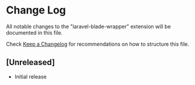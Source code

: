 # Change Log

All notable changes to the "laravel-blade-wrapper" extension will be documented in this file.

Check [Keep a Changelog](http://keepachangelog.com/) for recommendations on how to structure this file.

## [Unreleased]

- Initial release